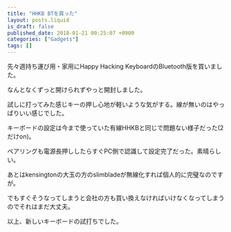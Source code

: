 ```yaml
---
title: "HHKB BTを買った"
layout: posts.liquid
is_draft: false
published_date: 2018-01-21 00:25:07 +0900
categories: ["Gadgets"]
tags: []
---
```


先々週持ち運び用・家用にHappy Hacking KeyboardのBluetooth版を買いました。

なんとなくずっと開けられずやっと開封しました。

試しに打ってみた感じキーの押し心地が軽いような気がする。線が無いのはやっぱりいい感じでした。

キーボードの設定は今まで使っていた有線HHKBと同じで問題ない様子だった(2だけon)。

ペアリングも電源長押ししたらすぐPC側で認識して設定完了だった。素晴らしい。

あとはkensingtonの大玉の方のslimbladeが無線化すれば個人的に完璧なのですが。

でもすぐそうなってしまうと会社の方も買い換えなければいけなくなってしまうのでそれはまだ大丈夫。

以上、新しいキーボードの試打ちでした。


